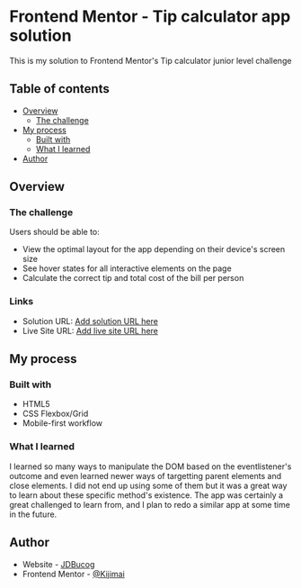 # Frontend Mentor - Tip calculator app solution

This is my solution to Frontend Mentor's Tip calculator junior level challenge

## Table of contents

- [Overview](#overview)
  - [The challenge](#the-challenge)
- [My process](#my-process)
  - [Built with](#built-with)
  - [What I learned](#what-i-learned)
- [Author](#author)

## Overview

### The challenge

Users should be able to:

- View the optimal layout for the app depending on their device's screen size
- See hover states for all interactive elements on the page
- Calculate the correct tip and total cost of the bill per person

### Links

- Solution URL: [Add solution URL here](https://your-solution-url.com)
- Live Site URL: [Add live site URL here](https://your-live-site-url.com)

## My process

### Built with

- HTML5
- CSS Flexbox/Grid
- Mobile-first workflow

### What I learned

I learned so many ways to manipulate the DOM based on the eventlistener's outcome and even learned newer ways of targetting parent elements and close elements. 
I did not end up using some of them but it was a great way to learn about these specific method's existence. 
The app was certainly a great challenged to learn from, and I plan to redo a similar app at some time in the future.

## Author

- Website - [JDBucog](https://www.jdbucog.com)
- Frontend Mentor - [@Kijimai](https://www.frontendmentor.io/profile/Kijimai)
